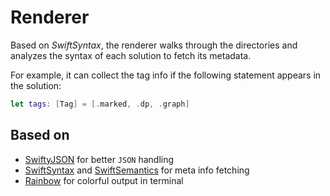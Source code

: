 # Renderer

Based on *SwiftSyntax*, the renderer walks through the directories and analyzes the syntax of each solution to fetch its metadata.

For example, it can collect the tag info if the following statement appears in the solution:

```swift
let tags: [Tag] = [.marked, .dp, .graph]
```

## Based on

- [SwiftyJSON](https://github.com/SwiftyJSON/SwiftyJSON) for better `JSON` handling
- [SwiftSyntax](https://github.com/apple/swift-syntax) and [SwiftSemantics](https://github.com/SwiftDocOrg/SwiftSemantics) for meta info fetching
- [Rainbow](https://github.com/onevcat/Rainbow) for colorful output in terminal

